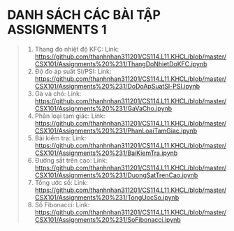 # DANH SÁCH CÁC BÀI TẬP ASSIGNMENTS 1
>1. Thang đo nhiệt độ KFC:
Link: <https://github.com/thanhnhan311201/CS114.L11.KHCL/blob/master/CSX101/Assignments%20%231/ThangDoNhietDoKFC.ipynb>
>2. Độ đo áp suất SI/PSI:
Link: <https://github.com/thanhnhan311201/CS114.L11.KHCL/blob/master/CSX101/Assignments%20%231/DoDoApSuatSI-PSI.ipynb>
>3. Gà và chó:
Link: <https://github.com/thanhnhan311201/CS114.L11.KHCL/blob/master/CSX101/Assignments%20%231/GaVaCho.ipynb>
>4. Phân loại tam giác:
Link: <https://github.com/thanhnhan311201/CS114.L11.KHCL/blob/master/CSX101/Assignments%20%231/PhanLoaiTamGiac.ipynb>
>5. Bài kiểm tra:
Link: <https://github.com/thanhnhan311201/CS114.L11.KHCL/blob/master/CSX101/Assignments%20%231/BaiKiemTra.ipynb>
>6. Đường sắt trên cao:
Link: <https://github.com/thanhnhan311201/CS114.L11.KHCL/blob/master/CSX101/Assignments%20%231/DuongSatTrenCao.ipynb>
>7. Tổng ước số:
Link: <https://github.com/thanhnhan311201/CS114.L11.KHCL/blob/master/CSX101/Assignments%20%231/TongUocSo.ipynb>
>8. Số Fibonacci:
Link: <https://github.com/thanhnhan311201/CS114.L11.KHCL/blob/master/CSX101/Assignments%20%231/SoFibonacci.ipynb>
